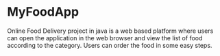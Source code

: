 # MyFoodApp

Online Food Delivery project in java is a web based platform where users can open the application in the web browser and view the list of food according to the category. Users can order the food in some easy steps.
